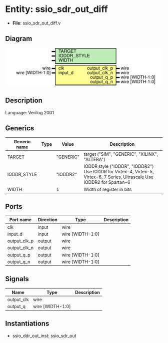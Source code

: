 # Entity: ssio_sdr_out_diff

- **File**: ssio_sdr_out_diff.v
## Diagram

![Diagram](ssio_sdr_out_diff.svg "Diagram")
## Description

Language: Verilog 2001
 
## Generics

| Generic name | Type | Value     | Description                                                                                                                |
| ------------ | ---- | --------- | -------------------------------------------------------------------------------------------------------------------------- |
| TARGET       |      | "GENERIC" | target ("SIM", "GENERIC", "XILINX", "ALTERA")                                                                              |
| IODDR_STYLE  |      | "IODDR2"  | IODDR style ("IODDR", "IODDR2") Use IODDR for Virtex-4, Virtex-5, Virtex-6, 7 Series, Ultrascale Use IODDR2 for Spartan-6  |
| WIDTH        |      | 1         | Width of register in bits                                                                                                  |
## Ports

| Port name    | Direction | Type             | Description |
| ------------ | --------- | ---------------- | ----------- |
| clk          | input     | wire             |             |
| input_d      | input     | wire [WIDTH-1:0] |             |
| output_clk_p | output    | wire             |             |
| output_clk_n | output    | wire             |             |
| output_q_p   | output    | wire [WIDTH-1:0] |             |
| output_q_n   | output    | wire [WIDTH-1:0] |             |
## Signals

| Name       | Type             | Description |
| ---------- | ---------------- | ----------- |
| output_clk | wire             |             |
| output_q   | wire [WIDTH-1:0] |             |
## Instantiations

- ssio_ddr_out_inst: ssio_sdr_out
